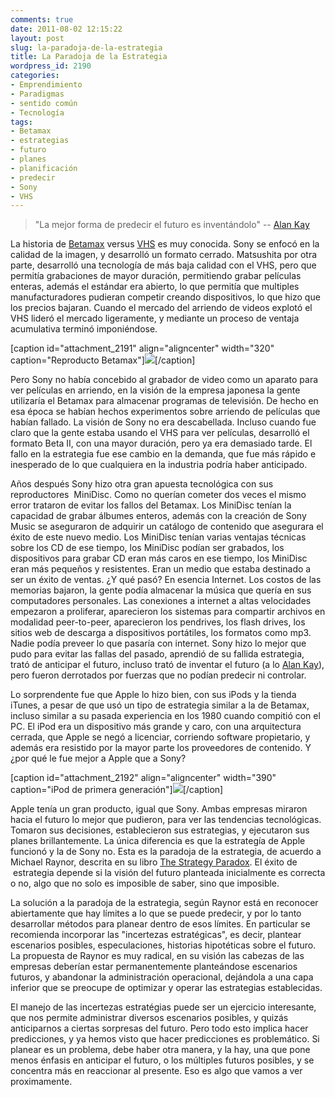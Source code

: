 ```yaml
---
comments: true
date: 2011-08-02 12:15:22
layout: post
slug: la-paradoja-de-la-estrategia
title: La Paradoja de la Estrategia
wordpress_id: 2190
categories:
- Emprendimiento
- Paradigmas
- sentido común
- Tecnología
tags:
- Betamax
- estrategias
- futuro
- planes
- planificación
- predecir
- Sony
- VHS
---
```


> "La mejor forma de predecir el futuro es inventándolo" -- [Alan Kay](http://www.lnds.net/blog/2010/05/alan-kay.html)


La historia de [Betamax](http://es.wikipedia.org/wiki/Betamax) versus [VHS](http://es.wikipedia.org/wiki/VHS) es muy conocida. Sony se enfocó en la calidad de la imagen, y desarrolló un formato cerrado. Matsushita por otra parte, desarrolló una tecnología de más baja calidad con el VHS, pero que permitía grabaciones de mayor duración, permitiendo grabar películas enteras, además el estándar era abierto, lo que permitía que multiples manufacturadores pudieran competir creando dispositivos, lo que hizo que los precios bajaran. Cuando el mercado del arriendo de videos explotó el VHS lideró el mercado ligeramente, y mediante un proceso de ventaja acumulativa terminó imponiéndose.

[caption id="attachment_2191" align="aligncenter" width="320" caption="Reproducto Betamax"][![](http://www.lnds.net/blog/wp-content/uploads/2011/08/Betamax.jpg)](http://www.lnds.net/blog/wp-content/uploads/2011/08/Betamax.jpg)[/caption]

Pero Sony no había concebido al grabador de video como un aparato para ver películas en arriendo, en la visión de la empresa japonesa la gente utilizaría el Betamax para almacenar programas de televisión. De hecho en esa época se habían hechos experimentos sobre arriendo de películas que habían fallado. La visión de Sony no era descabellada. Incluso cuando fue claro que la gente estaba usando el VHS para ver películas, desarrolló el formato Beta II, con una mayor duración, pero ya era demasiado tarde. El fallo en la estrategia fue ese cambio en la demanda, que fue más rápido e inesperado de lo que cualquiera en la industria podría haber anticipado.

Años después Sony hizo otra gran apuesta tecnológica con sus reproductores  MiniDisc. Como no querían cometer dos veces el mismo error trataron de evitar los fallos del Betamax. Los MiniDisc tenían la capacidad de grabar álbumes enteros, además con la creación de Sony Music se aseguraron de adquirir un catálogo de contenido que asegurara el éxito de este nuevo medio. Los MiniDisc tenían varias ventajas técnicas sobre los CD de ese tiempo, los MiniDisc podían ser grabados, los dispositivos para grabar CD eran más caros en ese tiempo, los MiniDisc eran más pequeños y resistentes. Eran un medio que estaba destinado a ser un éxito de ventas. ¿Y qué pasó? En esencia Internet. Los costos de las memorias bajaron, la gente podía almacenar la música que quería en sus computadores personales. Las conexiones a internet a altas velocidades empezaron a proliferar, aparecieron los sistemas para compartir archivos en modalidad peer-to-peer, aparecieron los pendrives, los flash drives, los sitios web de descarga a dispositivos portátiles, los formatos como mp3. Nadie podía preveer lo que pasaría con internet. Sony hizo lo mejor que pudo para evitar las fallas del pasado, aprendió de su fallida estrategia, trató de anticipar el futuro, incluso trató de inventar el futuro (a lo [Alan Kay](http://www.lnds.net/blog/2010/05/alan-kay.html)), pero fueron derrotados por fuerzas que no podían predecir ni controlar.

Lo sorprendente fue que Apple lo hizo bien, con sus iPods y la tienda iTunes, a pesar de que usó un tipo de estrategia similar a la de Betamax, incluso similar a su pasada experiencia en los 1980 cuando compitió con el PC. El iPod era un dispositivo más grande y caro, con una arquitectura cerrada, que Apple se negó a licenciar, corriendo software propietario, y además era resistido por la mayor parte los proveedores de contenido. Y ¿por qué le fue mejor a Apple que a Sony?

[caption id="attachment_2192" align="aligncenter" width="390" caption="iPod de primera generación"][![](http://www.lnds.net/blog/wp-content/uploads/2011/08/ipod.jpg)](http://www.lnds.net/blog/wp-content/uploads/2011/08/ipod.jpg)[/caption]

Apple tenía un gran producto, igual que Sony. Ambas empresas miraron hacia el futuro lo mejor que pudieron, para ver las tendencias tecnológicas. Tomaron sus decisiones, establecieron sus estrategias, y ejecutaron sus planes brillantemente. La única diferencia es que la estrategía de Apple funcionó y la de Sony no. Esta es la paradoja de la estrategia, de acuerdo a Michael Raynor, descrita en su libro [The Strategy Paradox](http://www.amazon.com/gp/product/B000OI0G5C/ref=as_li_qf_sp_asin_tl?ie=UTF8&tag=lanaturaledel-20&linkCode=as2&camp=217145&creative=399373&creativeASIN=B000OI0G5C). El éxito de  estrategia depende si la visión del futuro planteada inicialmente es correcta o no, algo que no solo es imposible de saber, sino que imposible.

La solución a la paradoja de la estrategia, según Raynor está en reconocer abiertamente que hay límites a lo que se puede predecir, y por lo tanto desarrollar métodos para planear dentro de esos límites. En particular se recomienda incorporar las "incertezas estratégicas", es decir, plantear escenarios posibles, especulaciones, historias hipotéticas sobre el futuro. La propuesta de Raynor es muy radical, en su visión las cabezas de las empresas deberían estar permanentemente planteándose escenarios futuros, y abandonar la administración operacional, dejándola a una capa inferior que se preocupe de optimizar y operar las estrategias establecidas.

El manejo de las incertezas estratégias puede ser un ejercicio interesante, que nos permite administrar diversos escenarios posibles, y quizás anticiparnos a ciertas sorpresas del futuro. Pero todo esto implica hacer predicciones, y ya hemos visto que hacer predicciones es problemático. Si planear es un problema, debe haber otra manera, y la hay, una que pone menos énfasis en anticipar el futuro, o los múltiples futuros posibles, y se concentra más en reaccionar al presente. Eso es algo que vamos a ver proximamente.
